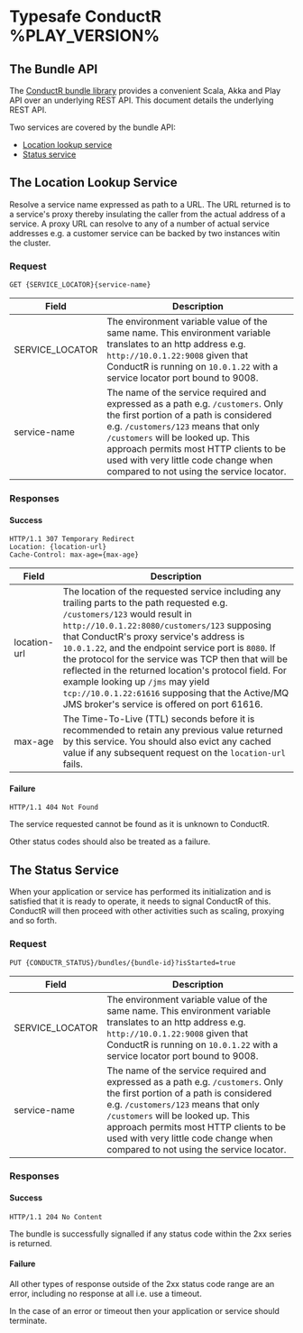 # Typesafe ConductR %PLAY_VERSION%


## The Bundle API


The [ConductR bundle library](https://github.com/typesafehub/conductr-bundle-lib#typesafe-conductr-bundle-library) provides a convenient Scala, Akka and Play API over an underlying REST API. This document details the underlying REST API.

Two services are covered by the bundle API:

* [Location lookup service](#The-Location-Lookup-Service)
* [Status service](#The-Status-Service)

## The Location Lookup Service

Resolve a service name expressed as path to a URL. The URL returned is to a service's proxy thereby insulating the caller from the actual address of a service. A proxy URL can resolve to any of a number of actual service addresses e.g. a customer service can be backed by two instances witin the cluster.

### Request

```
GET {SERVICE_LOCATOR}{service-name}
```

Field            | Description
-----------------|------------
SERVICE\_LOCATOR | The environment variable value of the same name. This environment variable translates to an http address e.g. `http://10.0.1.22:9008` given that ConductR is running on `10.0.1.22` with a service locator port bound to 9008.
service-name     | The name of the service required and expressed as a path e.g. `/customers`. Only the first portion of a path is considered e.g. `/customers/123` means that only `/customers` will be looked up. This approach permits most HTTP clients to be used with very little code change when compared to not using the service locator.

### Responses

#### Success

```
HTTP/1.1 307 Temporary Redirect
Location: {location-url}
Cache-Control: max-age={max-age}
```

Field        | Description
-------------|------------
location-url | The location of the requested service including any trailing parts to the path requested e.g. `/customers/123` would result in `http://10.0.1.22:8080/customers/123` supposing that ConductR's proxy service's address is `10.0.1.22`, and the endpoint service port is `8080`. If the protocol for the service was TCP then that will be reflected in the returned location's protocol field. For example looking up `/jms` may yield `tcp://10.0.1.22:61616` supposing that the Active/MQ JMS broker's service is offered on port 61616.
max-age      | The Time-To-Live (TTL) seconds before it is recommended to retain any previous value returned by this service. You should also evict any cached value if any subsequent request on the `location-url` fails.

#### Failure

```
HTTP/1.1 404 Not Found
```

The service requested cannot be found as it is unknown to ConductR.

Other status codes should also be treated as a failure.

## The Status Service

When your application or service has performed its initialization and is satisfied that it is ready to operate, it needs to signal ConductR of this. ConductR will then proceed with other activities such as scaling, proxying and so forth.

### Request

```
PUT {CONDUCTR_STATUS}/bundles/{bundle-id}?isStarted=true
```

Field            | Description
-----------------|------------
SERVICE\_LOCATOR | The environment variable value of the same name. This environment variable translates to an http address e.g. `http://10.0.1.22:9008` given that ConductR is running on `10.0.1.22` with a service locator port bound to 9008.
service-name     | The name of the service required and expressed as a path e.g. `/customers`. Only the first portion of a path is considered e.g. `/customers/123` means that only `/customers` will be looked up. This approach permits most HTTP clients to be used with very little code change when compared to not using the service locator.

### Responses

#### Success

```
HTTP/1.1 204 No Content
```

The bundle is successfully signalled if any status code within the 2xx series is returned.

#### Failure

All other types of response outside of the 2xx status code range are an error, including no response at all i.e. use a timeout.

In the case of an error or timeout then your application or service should terminate.